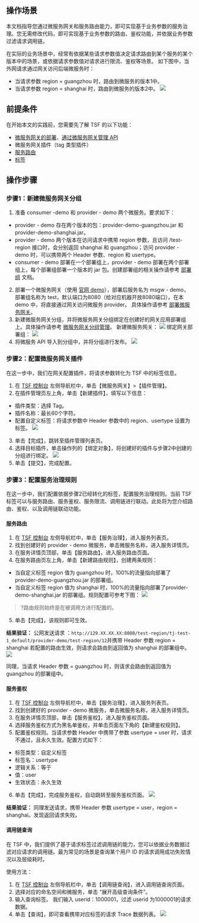 ## 操作场景
本文档指导您通过微服务网关和服务路由能力，即可实现基于业务参数的服务治理。您无需修改代码，即可实现基于业务参数的路由、鉴权功能，并依据业务参数过滤请求调用链。

在实际的业务场景中，经常有依据某些请求参数值决定请求路由到某个服务的某个版本中的场景，或依据请求参数值对请求进行限流、鉴权等场景。
如下图中，当外网请求通过网关访问后端微服务时：
- 当请求参数 region = guangzhou 时，路由到微服务的版本1中。
- 当请求参数 region = shanghai 时，路由到微服务的版本2中。
![](https://main.qcloudimg.com/raw/2d5e46b82d923df94ec62a2decea9c25.png)


## 前提条件
在开始本文的实践前，您需要先了解 TSF 的以下功能：
- [微服务网关的部署](https://cloud.tencent.com/document/product/649/40200)、[通过微服务网关管理 API](https://cloud.tencent.com/document/product/649/40198)
- 微服务网关插件（tag 类型插件）
- [服务路由](https://cloud.tencent.com/document/product/649/18860)
- [标签](https://cloud.tencent.com/document/product/649/34136)



## 操作步骤
### 步骤1：新建微服务网关分组
1. 准备 consumer -demo 和 provider - demo 两个微服务。要求如下：
 - provider - demo 存在两个版本的包：provider-demo-guangzhou.jar 和 provider-demo-shanghai.jar。
 - provider - demo 两个版本在访问请求中携带 region 参数，且访问 /test-region 接口时，会分别返回 shanghai 和 guangzhou；访问 provider - demo 时，可以携带两个 Header 参数、region 和 usertype。
 - consumer - demo 部署在一个部署组上，provider - demo 部署在两个部署组上，每个部署组部署一个版本的 jar 包。创建部署组的相关操作请参考 [部署组](https://cloud.tencent.com/document/product/649/16932) 文档。
2. 部署一个微服务网关（使用 [官网 demo](https://alon-deployment-gz-1257356411.cos.ap-guangzhou.myqcloud.com/tsf-demo-simple-1.16.0.zip?_ga=1.242460866.1327193822.1555260342)），部署后服务名为 msgw - demo，部署组名称为 test，默认端口为8080（给对应机器开放8080端口）。在本 demo 中，将直接通过网关访问微服务 provider。
具体操作请参考 [部署微服务网关](https://cloud.tencent.com/document/product/649/40200)。
3. 新建微服务网关分组，并将微服务网关分组绑定在创建好的网关应用部署组上。具体操作请参考 [微服务网关分组管理](https://cloud.tencent.com/document/product/649/40198)。
新建微服务网关：
  ![](https://main.qcloudimg.com/raw/a468c9ad77793f59dbdd40028d008720.png)
绑定网关部署组：
  ![](https://main.qcloudimg.com/raw/b65d1a74c37754856446eb2ece864112.png)
4. 将微服务 API 导入到分组中，并将分组进行发布。
  ![](https://main.qcloudimg.com/raw/b443bbdfbc3ac80d681b92676c331a5c.png)


### 步骤2：配置微服务网关插件
在这一步中，我们在网关配置插件，将请求参数转化为 TSF 中的标签信息。

1. 在 [TSF 控制台](https://console.cloud.tencent.com/tsf) 左侧导航栏中，单击【微服务网关】>【插件管理】。
2. 在插件管理页左上角，单击【新建插件】，填写以下信息：
 - 插件类型：选择 Tag。
 - 插件名称：最长60个字符。
 - 配置自定义标签：将请求参数中 Header 参数中的 region、usertype 设置为标签。
  ![](https://main.qcloudimg.com/raw/efd1ef0237354bf760e1cb3e2e3ea59f.png)
3. 单击【完成】，跳转至插件管理列表页。
4. 选择目标插件，单击操作列的【绑定对象】，将创建好的插件与步骤2中创建的分组进行绑定。
  ![](https://main.qcloudimg.com/raw/341513f05ed09497471251a59ad81bbf.png)
5. 单击【提交】，完成配置。



### 步骤3：配置服务治理规则

在这一步中，我们配置依据步骤2已经转化的标签，配置服务治理规则。当前 TSF 标签可以与服务路由、服务鉴权、服务限流、调用链进行联动。此处将为您介绍路由、鉴权、以及调用链联动功能。

#### 服务路由
1. 在 [TSF 控制台](https://console.cloud.tencent.com/tsf) 左侧导航栏中，单击【服务治理】，进入服务列表页。
2. 找到创建好的 provider - demo 微服务，单击微服务名称，进入服务详情页。
3. 在服务详情页顶部，单击【服务路由】，进入服务路由页面。
4. 在服务路由页左上角，单击【新建路由规则】，创建两条规则：
 - 当自定义标签 region 值为 guangzhou 时，100%的流量指向部署了 provider-demo-guangzhou.jar 的部署组。
 - 当自定义标签 region 值为 shanghai 时，100%的流量指向部署了provider-demo-shanghai.jar 的部署组。规则配置可参考下图：
  ![](https://main.qcloudimg.com/raw/96b4c14e076b79f46b6b6f1ba529bb02.png)
>?路由规则始终是在被调用方进行配置的。
5. 单击【完成】，该规则即可生效。

**结果验证：**
公网发送请求 ：`http://129.XX.XX.XX:8080/test-region/tj-test-1_default/provider-demo/test-region/12`并携带 Header 参数 region = shanghai
若配置的路由生效，则请求会路由到返回值为 shanghai 的部署组中。
![](https://main.qcloudimg.com/raw/91f295bd7d919cf5744ca5646ff72d45.png)

同理，当请求 Header 参数 = guangzhou 时，则请求会路由到返回值为 guangzhou 的部署组中。



#### 服务鉴权
1. 在 [TSF 控制台](https://console.cloud.tencent.com/tsf) 左侧导航栏中，单击【服务治理】，进入服务列表页。
2. 找到创建好的 provider - demo 微服务，单击微服务名称，进入服务详情页。
3. 在服务详情页顶部，单击【服务鉴权】，进入服务鉴权页面。
4. 选择服务鉴权方式为黑名单鉴权，并单击页面左下角的【新建鉴权规则】。
5. 配置鉴权规则。当请求参数 Header 中携带了参数 usertype = user 时，请求不通过，且永久生效。配置方式如下：
 - 标签类型：自定义标签
 - 标签名：usertype
 - 逻辑关系：等于
 - 值：user
 - 生效状态：永久生效
6. 单击【完成】，完成服务鉴权，自动跳转至服务鉴权页面。
  ![](https://main.qcloudimg.com/raw/10f32baae920b779a77017d5b53c4a05.png)

**结果验证：**
同理发送请求，携带 Header 参数 usertype = user，region = shanghai。发现返回请求失败。



#### 调用链查询
在 TSF 中，我们提供了基于请求标签过滤调用链的能力，您可以依据业务数据过滤对应请求的调用链。最为常见的场景是查询某个用户 ID 的请求调用成功失败情况以及层级耗时。

使用方法：
1. 在 [TSF 控制台](https://console.cloud.tencent.com/tsf) 左侧导航栏中，单击【调用链查询】，进入调用链查询页面。
2. 选择对应的命名空间和微服务，单击 “展开高级查询条件”。
3. 输入查询标签。
我们输入 userid：1000001，过滤 userid 为1000001的请求数据。
4. 单击【查询】，即可查看携带对应标签的请求 Trace 数据列表。
![](https://main.qcloudimg.com/raw/d1ed521520b21b2a1d27b84ee54e6539.png)
